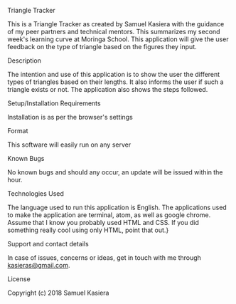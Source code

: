 Triangle Tracker

This is a Triangle Tracker as created by Samuel Kasiera with the guidance of my peer partners and technical mentors. This summarizes my second week's learning curve at Moringa School. This application will give the user feedback on the type of triangle based on the figures they input.

Description

The intention and use of this application is to show the user the different types of triangles based on their lengths. It also informs the user if such a triangle exists or not. The application also shows the steps followed.

Setup/Installation Requirements

Installation is as per the browser's settings

Format

This software will easily run on any server

Known Bugs

No known bugs and should any occur, an update will be issued within the hour.

Technologies Used

The language used to run this application is English. The applications used to make the application are terminal, atom, as well as google chrome. Assume that I know you probably used HTML and CSS. If you did something really cool using only HTML, point that out.}

Support and contact details

In case of issues, concerns or ideas, get in touch with me through kasieras@gmail.com.

License

Copyright (c) 2018 Samuel Kasiera

